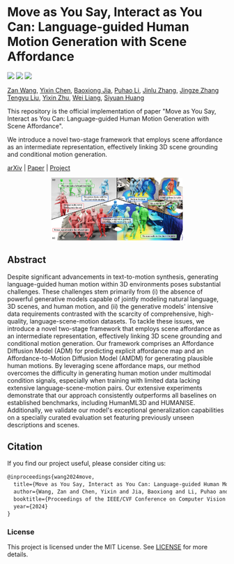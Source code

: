# Move as You Say, Interact as You Can: Language-guided Human Motion Generation with Scene Affordance

[![](https://img.shields.io/badge/Paper-arXiv-green?style=plastic&logo=arXiv&logoColor=green)](https://arxiv.org/abs/2403.18036)
[![](https://img.shields.io/badge/Paper-PDF-red?style=plastic&logo=adobeacrobatreader&logoColor=red)](https://afford-motion.github.io/static/pdfs/paper.pdf)
[![](https://img.shields.io/badge/Project-Page-blue?style=plastic&logo=githubpages&logoColor=blue)](https://afford-motion.github.io/)

[Zan Wang](https://silvester.wang),
[Yixin Chen](https://yixchen.github.io/),
[Baoxiong Jia](https://buzz-beater.github.io/),
[Puhao Li](https://xiaoyao-li.github.io/),
[Jinlu Zhang](https://jinluzhang.site/),
[Jingze Zhang]()
[Tengyu Liu](http://tengyu.ai/),
[Yixin Zhu](https://yzhu.io/),
[Wei Liang](https://liangwei-bit.github.io/web/),
[Siyuan Huang](https://siyuanhuang.com/)

This repository is the official implementation of paper "Move as You Say, Interact as You Can:
Language-guided Human Motion Generation with Scene Affordance".

We introduce a novel two-stage framework that employs scene affordance as an intermediate representation, effectively linking 3D scene grounding and conditional motion generation.

[arXiv](https://arxiv.org/abs/2403.18036) | 
[Paper](https://afford-motion.github.io/static/pdfs/paper.pdf) | 
[Project](https://afford-motion.github.io/)

<div align=center>
<img src='./assets/teaser.png' width=60%>
</div>

## Abstract

Despite significant advancements in text-to-motion synthesis, generating language-guided human motion within 3D environments poses substantial challenges. These challenges stem primarily from (i) the absence of powerful generative models capable of jointly modeling natural language, 3D scenes, and human motion, and (ii) the generative models' intensive data requirements contrasted with the scarcity of comprehensive, high-quality, language-scene-motion datasets. To tackle these issues, we introduce a novel two-stage framework that employs scene affordance as an intermediate representation, effectively linking 3D scene grounding and conditional motion generation. Our framework comprises an Affordance Diffusion Model (ADM) for predicting explicit affordance map and an Affordance-to-Motion Diffusion Model (AMDM) for generating plausible human motions. By leveraging scene affordance maps, our method overcomes the difficulty in generating human motion under multimodal condition signals, especially when training with limited data lacking extensive language-scene-motion pairs. Our extensive experiments demonstrate that our approach consistently outperforms all baselines on established benchmarks, including HumanML3D and HUMANISE. Additionally, we validate our model's exceptional generalization capabilities on a specially curated evaluation set featuring previously unseen descriptions and scenes.

## Citation

If you find our project useful, please consider citing us:

```tex
@inproceedings{wang2024move,
  title={Move as You Say, Interact as You Can: Language-guided Human Motion Generation with Scene Affordance},
  author={Wang, Zan and Chen, Yixin and Jia, Baoxiong and Li, Puhao and Zhang, Jinlu and Zhang, Jingze and Liu, Tengyu and Zhu, Yixin and Liang, Wei and Huang, Siyuan},
  booktitle={Proceedings of the IEEE/CVF Conference on Computer Vision and Pattern Recognition (CVPR)},
  year={2024}
}
```

### License

This project is licensed under the MIT License. See [LICENSE](LICENSE) for more details.